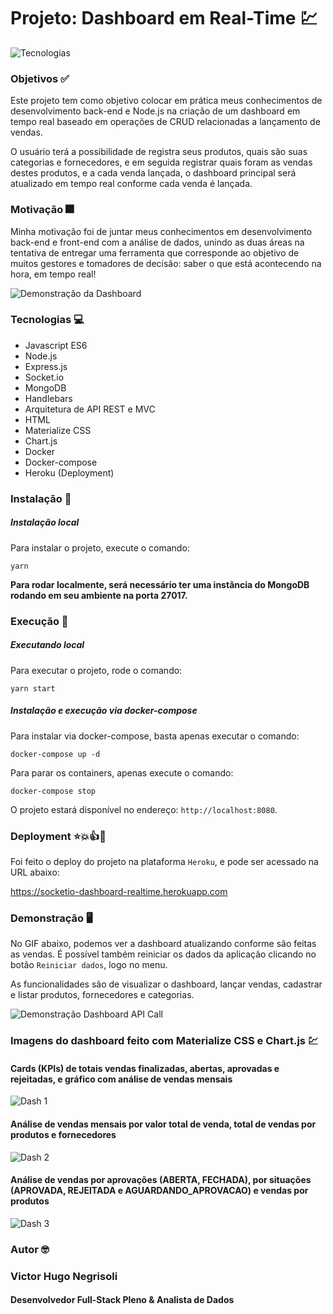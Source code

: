 # Projeto: Dashboard em Real-Time :chart:

![Tecnologias](https://uploaddeimagens.com.br/images/002/847/499/original/tecnologias.png?1598366640)

### Objetivos :white_check_mark:

Este projeto tem como objetivo colocar em prática meus conhecimentos de desenvolvimento back-end e Node.js 
na criação de um dashboard em tempo real baseado em operações de CRUD relacionadas a lançamento de vendas.

O usuário terá a possibilidade de registra seus produtos, quais são suas categorias e fornecedores, e em seguida
registrar quais foram as vendas destes produtos, e a cada venda lançada, o dashboard principal será atualizado 
em tempo real conforme cada venda é lançada.

### Motivação 🎆 

Minha motivação foi de juntar meus conhecimentos em desenvolvimento back-end e front-end com a análise de dados,
unindo as duas áreas na tentativa de entregar uma ferramenta que corresponde ao objetivo de muitos gestores e 
tomadores de decisão: saber o que está acontecendo na hora, em tempo real!

![Demonstração da Dashboard](https://github.com/vhnegrisoli/realtime_dashboard_socketio/blob/master/demonstracao_sistema.gif)

### Tecnologias :computer:

* Javascript ES6
* Node.js
* Express.js
* Socket.io
* MongoDB
* Handlebars
* Arquitetura de API REST e MVC
* HTML
* Materialize CSS
* Chart.js
* Docker
* Docker-compose
* Heroku (Deployment)

### Instalação :floppy_disk:

##### Instalação local

Para instalar o projeto, execute o comando:

`yarn`

**Para rodar localmente, será necessário ter uma instância do MongoDB rodando em seu ambiente na porta 27017.**

### Execução :dvd:

##### Executando local

Para executar o projeto, rode o comando:

`yarn start`

##### Instalação e execução via docker-compose

Para instalar via docker-compose, basta apenas executar o comando:

`docker-compose up -d`

Para parar os containers, apenas execute o comando:

`docker-compose stop`

O projeto estará disponível no endereço: `http://localhost:8080`.

### Deployment :star::collision::+1::punch:

Foi feito o deploy do projeto na plataforma `Heroku`, e pode ser acessado na URL abaixo:

https://socketio-dashboard-realtime.herokuapp.com

### Demonstração :desktop_computer:

No GIF abaixo, podemos ver a dashboard atualizando conforme são feitas
as vendas. É possível também reiniciar os dados da aplicação clicando no botão `Reiniciar dados`, logo no menu.

As funcionalidades são de visualizar o dashboard, lançar vendas, cadastrar e listar produtos, fornecedores e categorias.

![Demonstração Dashboard API Call](https://github.com/vhnegrisoli/realtime_dashboard_socketio/blob/master/demonstracao_realtime.gif)

### Imagens do dashboard feito com Materialize CSS e Chart.js :chart:

#### Cards (KPIs) de totais vendas finalizadas, abertas, aprovadas e rejeitadas, e gráfico com análise de vendas mensais

![Dash 1](https://uploaddeimagens.com.br/images/002/847/585/full/dashboard_01.png?1598368140)

#### Análise de vendas mensais por valor total de venda, total de vendas por produtos e fornecedores

![Dash 2](https://uploaddeimagens.com.br/images/002/847/586/original/dashboard_02.png?1598368143)

#### Análise de vendas por aprovações (ABERTA, FECHADA), por situações (APROVADA, REJEITADA e AGUARDANDO_APROVACAO) e vendas por produtos

![Dash 3](https://uploaddeimagens.com.br/images/002/847/587/original/dashboard_03.png?1598368146)

### Autor :nerd_face:

### Victor Hugo Negrisoli
#### Desenvolvedor Full-Stack Pleno & Analista de Dados
